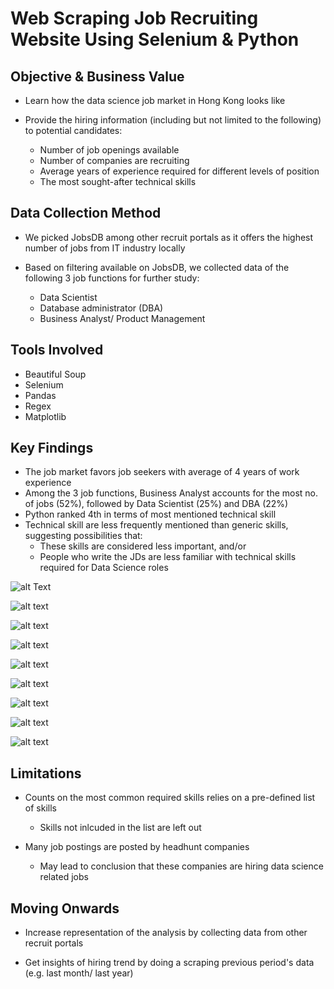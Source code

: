 # Web Scraping Job Recruiting Website Using Selenium & Python



## Objective & Business Value

* Learn how the data science job market in Hong Kong looks like

* Provide the hiring information (including but not limited to the following) to potential candidates:
  
  * Number of job openings available
  * Number of companies are recruiting
  * Average years of experience required for different levels of position
  * The most sought-after technical skills 


## Data Collection Method

* We picked JobsDB among other recruit portals as it offers the highest number of jobs from IT industry locally

* Based on filtering available on JobsDB, we collected data of the following 3 job functions for further study:
  
  * Data Scientist
  * Database administrator (DBA)
  * Business Analyst/ Product Management


## Tools Involved

* Beautiful Soup
* Selenium
* Pandas
* Regex
* Matplotlib


## Key Findings

* The job market favors job seekers with average of 4 years of work experience
* Among the 3 job functions, Business Analyst accounts for the most no. of jobs (52%), followed by Data Scientist (25%) and DBA (22%)
* Python ranked 4th in terms of most mentioned technical skill
* Technical skill are less frequently mentioned than generic skills, suggesting possibilities that:
    * These skills are considered less important, and/or 
    * People who write the JDs are less familiar with technical skills required for Data Science roles



![alt Text](https://github.com/Cdarren3/WebScraping-JobMarketAnalysis/blob/main/img/202009_%20%20Web%20Scraping%20-%20JobsDB%20(0).png)


![alt text](https://github.com/Cdarren3/WebScraping-JobMarketAnalysis/blob/main/img/202009_%20%20Web%20Scraping%20-%20JobsDB%20(1).png)


![alt text](https://github.com/Cdarren3/WebScraping-JobMarketAnalysis/blob/main/img/202009_%20%20Web%20Scraping%20-%20JobsDB%20(2).png)


![alt text](https://github.com/Cdarren3/WebScraping-JobMarketAnalysis/blob/main/img/202009_%20%20Web%20Scraping%20-%20JobsDB%20(3).png)


![alt text](https://github.com/Cdarren3/WebScraping-JobMarketAnalysis/blob/main/img/202009_%20%20Web%20Scraping%20-%20JobsDB%20(4).png)


![alt text](https://github.com/Cdarren3/WebScraping-JobMarketAnalysis/blob/main/img/202009_%20%20Web%20Scraping%20-%20JobsDB%20(5).png)


![alt text](https://github.com/Cdarren3/WebScraping-JobMarketAnalysis/blob/main/img/202009_%20%20Web%20Scraping%20-%20JobsDB%20(6).png)


![alt text](https://github.com/Cdarren3/WebScraping-JobMarketAnalysis/blob/main/img/202009_%20%20Web%20Scraping%20-%20JobsDB%20(7).png)


![alt text](https://github.com/Cdarren3/WebScraping-JobMarketAnalysis/blob/main/img/202009_%20%20Web%20Scraping%20-%20JobsDB%20(8).png)




## Limitations

* Counts on the most common required skills relies on a pre-defined list of skills
  * Skills not inlcuded in the list are left out
  
* Many job postings are posted by headhunt companies 
  * May lead to conclusion that these companies are hiring data science related jobs


## Moving Onwards

* Increase representation of the analysis by collecting data from other recruit portals
  
* Get insights of hiring trend by doing a scraping previous period's data (e.g. last month/ last year)

